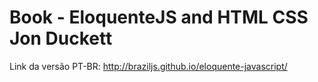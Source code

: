 # Book - EloquenteJS and HTML CSS Jon Duckett
Link da versão PT-BR:
http://braziljs.github.io/eloquente-javascript/